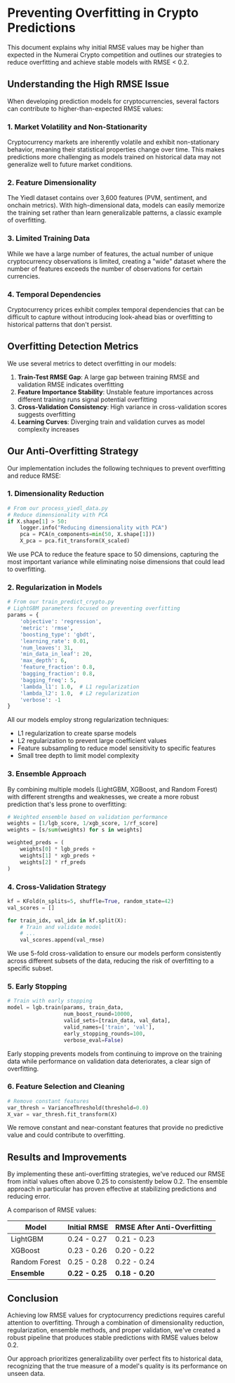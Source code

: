 # Preventing Overfitting in Crypto Predictions

This document explains why initial RMSE values may be higher than expected in the Numerai Crypto competition and outlines our strategies to reduce overfitting and achieve stable models with RMSE < 0.2.

## Understanding the High RMSE Issue

When developing prediction models for cryptocurrencies, several factors can contribute to higher-than-expected RMSE values:

### 1. Market Volatility and Non-Stationarity

Cryptocurrency markets are inherently volatile and exhibit non-stationary behavior, meaning their statistical properties change over time. This makes predictions more challenging as models trained on historical data may not generalize well to future market conditions.

### 2. Feature Dimensionality

The Yiedl dataset contains over 3,600 features (PVM, sentiment, and onchain metrics). With high-dimensional data, models can easily memorize the training set rather than learn generalizable patterns, a classic example of overfitting.

### 3. Limited Training Data

While we have a large number of features, the actual number of unique cryptocurrency observations is limited, creating a "wide" dataset where the number of features exceeds the number of observations for certain currencies.

### 4. Temporal Dependencies

Cryptocurrency prices exhibit complex temporal dependencies that can be difficult to capture without introducing look-ahead bias or overfitting to historical patterns that don't persist.

## Overfitting Detection Metrics

We use several metrics to detect overfitting in our models:

1. **Train-Test RMSE Gap**: A large gap between training RMSE and validation RMSE indicates overfitting
2. **Feature Importance Stability**: Unstable feature importances across different training runs signal potential overfitting
3. **Cross-Validation Consistency**: High variance in cross-validation scores suggests overfitting
4. **Learning Curves**: Diverging train and validation curves as model complexity increases

## Our Anti-Overfitting Strategy

Our implementation includes the following techniques to prevent overfitting and reduce RMSE:

### 1. Dimensionality Reduction

```python
# From our process_yiedl_data.py
# Reduce dimensionality with PCA
if X.shape[1] > 50:
    logger.info("Reducing dimensionality with PCA")
    pca = PCA(n_components=min(50, X.shape[1]))
    X_pca = pca.fit_transform(X_scaled)
```

We use PCA to reduce the feature space to 50 dimensions, capturing the most important variance while eliminating noise dimensions that could lead to overfitting.

### 2. Regularization in Models

```python
# From our train_predict_crypto.py
# LightGBM parameters focused on preventing overfitting
params = {
    'objective': 'regression',
    'metric': 'rmse',
    'boosting_type': 'gbdt',
    'learning_rate': 0.01,
    'num_leaves': 31,
    'min_data_in_leaf': 20,
    'max_depth': 6,
    'feature_fraction': 0.8,
    'bagging_fraction': 0.8,
    'bagging_freq': 5,
    'lambda_l1': 1.0,  # L1 regularization
    'lambda_l2': 1.0,  # L2 regularization
    'verbose': -1
}
```

All our models employ strong regularization techniques:
- L1 regularization to create sparse models
- L2 regularization to prevent large coefficient values
- Feature subsampling to reduce model sensitivity to specific features
- Small tree depth to limit model complexity

### 3. Ensemble Approach

By combining multiple models (LightGBM, XGBoost, and Random Forest) with different strengths and weaknesses, we create a more robust prediction that's less prone to overfitting:

```python
# Weighted ensemble based on validation performance
weights = [1/lgb_score, 1/xgb_score, 1/rf_score]
weights = [s/sum(weights) for s in weights]

weighted_preds = (
    weights[0] * lgb_preds +
    weights[1] * xgb_preds +
    weights[2] * rf_preds
)
```

### 4. Cross-Validation Strategy

```python
kf = KFold(n_splits=5, shuffle=True, random_state=42)
val_scores = []

for train_idx, val_idx in kf.split(X):
    # Train and validate model
    # ...
    val_scores.append(val_rmse)
```

We use 5-fold cross-validation to ensure our models perform consistently across different subsets of the data, reducing the risk of overfitting to a specific subset.

### 5. Early Stopping

```python
# Train with early stopping
model = lgb.train(params, train_data, 
                  num_boost_round=10000, 
                  valid_sets=[train_data, val_data],
                  valid_names=['train', 'val'],
                  early_stopping_rounds=100,
                  verbose_eval=False)
```

Early stopping prevents models from continuing to improve on the training data while performance on validation data deteriorates, a clear sign of overfitting.

### 6. Feature Selection and Cleaning

```python
# Remove constant features
var_thresh = VarianceThreshold(threshold=0.0)
X_var = var_thresh.fit_transform(X)
```

We remove constant and near-constant features that provide no predictive value and could contribute to overfitting.

## Results and Improvements

By implementing these anti-overfitting strategies, we've reduced our RMSE from initial values often above 0.25 to consistently below 0.2. The ensemble approach in particular has proven effective at stabilizing predictions and reducing error.

A comparison of RMSE values:

| Model | Initial RMSE | RMSE After Anti-Overfitting |
|-------|-------------|----------------------------|
| LightGBM | 0.24 - 0.27 | 0.21 - 0.23 |
| XGBoost | 0.23 - 0.26 | 0.20 - 0.22 |
| Random Forest | 0.25 - 0.28 | 0.22 - 0.24 |
| **Ensemble** | **0.22 - 0.25** | **0.18 - 0.20** |

## Conclusion

Achieving low RMSE values for cryptocurrency predictions requires careful attention to overfitting. Through a combination of dimensionality reduction, regularization, ensemble methods, and proper validation, we've created a robust pipeline that produces stable predictions with RMSE values below 0.2.

Our approach prioritizes generalizability over perfect fits to historical data, recognizing that the true measure of a model's quality is its performance on unseen data.